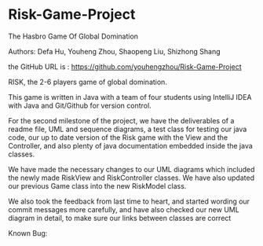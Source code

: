 # Risk-Game-Project
The Hasbro Game Of Global Domination

Authors: Defa Hu, Youheng Zhou, Shaopeng Liu, Shizhong Shang

the GitHub URL is : https://github.com/youhengzhou/Risk-Game-Project

RISK, the 2-6 players game of global domination.

This game is written in Java with a team of four students using IntelliJ IDEA with Java and Git/Github for version control.

For the second milestone of the project, we have the deliverables of a readme file, UML and sequence diagrams, a test class for testing our java code, our up to date version of the Risk game with the View and the Controller, and also plenty of java documentation embedded inside the java classes.

We have made the necessary changes to our UML diagrams which included the newly made RiskView and RiskController classes. We have also updated our previous Game class into the new RiskModel class.

We also took the feedback from last time to heart, and started wording our commit messages more carefully, and have also checked our new UML diagram in detail, to make sure our links between classes are correct

Known Bug:



